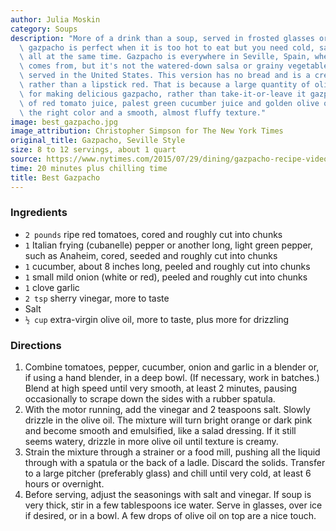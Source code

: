 ```yaml
---
author: Julia Moskin
category: Soups
description: "More of a drink than a soup, served in frosted glasses or chilled tumblers,\
  \ gazpacho is perfect when it is too hot to eat but you need cold, salt and lunch\
  \ all at the same time. Gazpacho is everywhere in Seville, Spain, where this recipe\
  \ comes from, but it's not the watered-down salsa or grainy vegetable pur\xE9e often\
  \ served in the United States. This version has no bread and is a creamy orange-pink\
  \ rather than a lipstick red. That is because a large quantity of olive oil is required\
  \ for making delicious gazpacho, rather than take-it-or-leave it gazpacho. The emulsion\
  \ of red tomato juice, palest green cucumber juice and golden olive oil produces\
  \ the right color and a smooth, almost fluffy texture."
image: best_gazpacho.jpg
image_attribution: Christopher Simpson for The New York Times
original_title: Gazpacho, Seville Style
size: 8 to 12 servings, about 1 quart
source: https://www.nytimes.com/2015/07/29/dining/gazpacho-recipe-video.html
time: 20 minutes plus chilling time
title: Best Gazpacho
---
```

### Ingredients

* `2 pounds` ripe red tomatoes, cored and roughly cut into chunks
* `1` Italian frying (cubanelle) pepper or another long, light green pepper, such as Anaheim, cored, seeded and roughly cut into chunks
* `1` cucumber, about 8 inches long, peeled and roughly cut into chunks
* `1` small mild onion (white or red), peeled and roughly cut into chunks
* `1` clove garlic
* `2 tsp` sherry vinegar, more to taste
* Salt
* `½ cup` extra-virgin olive oil, more to taste, plus more for drizzling

### Directions

1. Combine tomatoes, pepper, cucumber, onion and garlic in a blender or, if using a hand blender, in a deep bowl. (If necessary, work in batches.) Blend at high speed until very smooth, at least 2 minutes, pausing occasionally to scrape down the sides with a rubber spatula.
2. With the motor running, add the vinegar and 2 teaspoons salt. Slowly drizzle in the olive oil. The mixture will turn bright orange or dark pink and become smooth and emulsified, like a salad dressing. If it still seems watery, drizzle in more olive oil until texture is creamy.
3. Strain the mixture through a strainer or a food mill, pushing all the liquid through with a spatula or the back of a ladle. Discard the solids. Transfer to a large pitcher (preferably glass) and chill until very cold, at least 6 hours or overnight.
4. Before serving, adjust the seasonings with salt and vinegar. If soup is very thick, stir in a few tablespoons ice water. Serve in glasses, over ice if desired, or in a bowl. A few drops of olive oil on top are a nice touch.